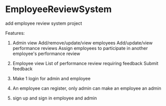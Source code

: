 # EmployeeReviewSystem
add employee review system project


Features:

1) Admin view
    Add/remove/update/view employees
    Add/update/view performance reviews
    Assign employees to participate in another employee's performance review
    
2) Employee view
    List of performance review requiring feedback
    Submit feedback
    
3) Make 1 login for admin and employee

4) An employee can register, only admin can make an employee an admin

5) sign up and sign in employee and admin 

